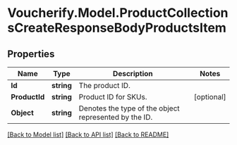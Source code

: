 # Voucherify.Model.ProductCollectionsCreateResponseBodyProductsItem

## Properties

Name | Type | Description | Notes
------------ | ------------- | ------------- | -------------
**Id** | **string** | The product ID. | 
**ProductId** | **string** | Product ID for SKUs. | [optional] 
**Object** | **string** | Denotes the type of the object represented by the ID. | 

[[Back to Model list]](../README.md#documentation-for-models) [[Back to API list]](../README.md#documentation-for-api-endpoints) [[Back to README]](../README.md)

